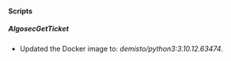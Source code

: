 
#### Scripts
##### AlgosecGetTicket
- Updated the Docker image to: *demisto/python3:3.10.12.63474*.